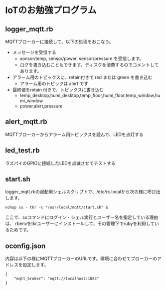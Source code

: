 # IoTのお勉強プログラム


## logger_mqtt.rb

MQTTブローカーに接続して、以下の処理をおこなう。

* メッセージを受信する
    * sonsor/temp, sensor/power, sensor/pressure を受信します。
    * ログを書き込むこともできます。ディスクを消費するのでコメントしてあります。
* アラーム用のトピックスに、retain付きで red または green を書き込む
    * アラーム用のトピックは alert です
* 最終値をretain 付きで、トピックスに書き込む
    * temp_desktop,humi_desktop,temp_floor,humi_floor,temp_window,humi_window
    * power,alert,pressure

## alert_mqtt.rb

MQTTブローカーからアラーム用トピックスを読んで、LEDを点灯する


## led_test.rb

ラズパイのGPIOに接続したLEDを点滅させてテストする

## start.sh

logger_mqtt.rbの起動用シェルスクリプトで、/etc/rc.localから次の様に呼び出します。

```
nohup su - tkr -c "/usr/local/mqtt/start.sh" &
```
ここで、suコマンドにログイン・シェル実行とユーザー名を指定している理由は、
rbenvをtkrユーザーにインストールして、その管理下でrubyを利用しているためです。

## oconfig.json
内容は以下の様にMQTTブローカーのURLです。環境に合わせてブローカーのアドレスを設定します。

```
{
    "mqtt_broker": "mqtt://localhost:1883"
}
```